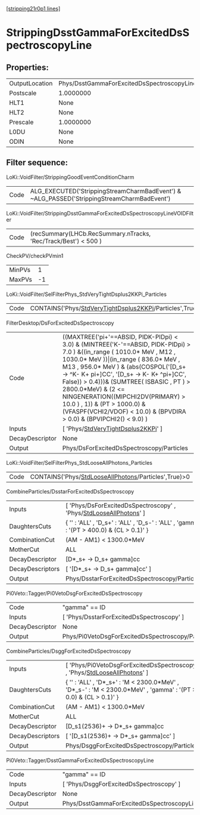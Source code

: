 [[stripping21r0p1 lines]](./stripping21r0p1-index)

# StrippingDsstGammaForExcitedDsSpectroscopyLine

## Properties:

|                |                                                      |
|----------------|------------------------------------------------------|
| OutputLocation | Phys/DsstGammaForExcitedDsSpectroscopyLine/Particles |
| Postscale      | 1.0000000                                            |
| HLT1           | None                                                 |
| HLT2           | None                                                 |
| Prescale       | 1.0000000                                            |
| L0DU           | None                                                 |
| ODIN           | None                                                 |

## Filter sequence:

LoKi::VoidFilter/StrippingGoodEventConditionCharm

|      |                                                                                            |
|------|--------------------------------------------------------------------------------------------|
| Code | ALG_EXECUTED('StrippingStreamCharmBadEvent') & ~ALG_PASSED('StrippingStreamCharmBadEvent') |

LoKi::VoidFilter/StrippingDsstGammaForExcitedDsSpectroscopyLineVOIDFilter

|      |                                                                 |
|------|-----------------------------------------------------------------|
| Code | (recSummary(LHCb.RecSummary.nTracks, 'Rec/Track/Best') \< 500 ) |

CheckPV/checkPVmin1

|        |     |
|--------|-----|
| MinPVs | 1   |
| MaxPVs | -1  |

LoKi::VoidFilter/SelFilterPhys_StdVeryTightDsplus2KKPi_Particles

|      |                                                                                                                         |
|------|-------------------------------------------------------------------------------------------------------------------------|
| Code | CONTAINS('Phys/[StdVeryTightDsplus2KKPi](./stripping21r0p1-commonparticles-stdverytightdsplus2kkpi)/Particles',True)\>0 |

FilterDesktop/DsForExcitedDsSpectroscopy

|                 |                                                                                                                                                                                                                                                                                                                                                                                                                                                                                       |
|-----------------|---------------------------------------------------------------------------------------------------------------------------------------------------------------------------------------------------------------------------------------------------------------------------------------------------------------------------------------------------------------------------------------------------------------------------------------------------------------------------------------|
| Code            | ((MAXTREE('pi+'==ABSID, PIDK-PIDpi) \< 3.0) & (MINTREE('K-'==ABSID, PIDK-PIDpi) \> 7.0 ) &((in_range ( 1010.0\* MeV , M12 , 1030.0\* MeV ))\|(in_range ( 836.0\* MeV , M13 , 956.0\* MeV ) & (abs(COSPOL('[D_s+ -\> ^K- K+ pi+]CC', '[D_s+ -\> K- K+ ^pi+]CC', False)) \> 0.4)))& (SUMTREE( ISBASIC , PT ) \> 2800.0\*MeV) & (2 \<= NINGENERATION((MIPCHI2DV(PRIMARY) \> 10.0 ) , 1)) & (PT \> 1000.0) & (VFASPF(VCHI2/VDOF) \< 10.0) & (BPVDIRA \> 0.0) & (BPVIPCHI2() \< 9.0) ) |
| Inputs          | [ 'Phys/[StdVeryTightDsplus2KKPi](./stripping21r0p1-commonparticles-stdverytightdsplus2kkpi)' ]                                                                                                                                                                                                                                                                                                                                                                                     |
| DecayDescriptor | None                                                                                                                                                                                                                                                                                                                                                                                                                                                                                  |
| Output          | Phys/DsForExcitedDsSpectroscopy/Particles                                                                                                                                                                                                                                                                                                                                                                                                                                             |

LoKi::VoidFilter/SelFilterPhys_StdLooseAllPhotons_Particles

|      |                                                                                                               |
|------|---------------------------------------------------------------------------------------------------------------|
| Code | CONTAINS('Phys/[StdLooseAllPhotons](./stripping21r0p1-commonparticles-stdlooseallphotons)/Particles',True)\>0 |

CombineParticles/DsstarForExcitedDsSpectroscopy

|                  |                                                                                                                             |
|------------------|-----------------------------------------------------------------------------------------------------------------------------|
| Inputs           | [ 'Phys/DsForExcitedDsSpectroscopy' , 'Phys/[StdLooseAllPhotons](./stripping21r0p1-commonparticles-stdlooseallphotons)' ] |
| DaughtersCuts    | { '' : 'ALL' , 'D_s+' : 'ALL' , 'D_s-' : 'ALL' , 'gamma' : '(PT \> 400.0) & (CL \> 0.1)' }                                  |
| CombinationCut   | (AM - AM1) \< 1300.0\*MeV                                                                                                   |
| MotherCut        | ALL                                                                                                                         |
| DecayDescriptor  | [D\*\_s+ -\> D_s+ gamma]cc                                                                                                |
| DecayDescriptors | [ '[D\*\_s+ -\> D_s+ gamma]cc' ]                                                                                        |
| Output           | Phys/DsstarForExcitedDsSpectroscopy/Particles                                                                               |

Pi0Veto::Tagger/Pi0VetoDsgForExcitedDsSpectroscopy

|                 |                                                   |
|-----------------|---------------------------------------------------|
| Code            | "gamma" == ID                                     |
| Inputs          | [ 'Phys/DsstarForExcitedDsSpectroscopy' ]       |
| DecayDescriptor | None                                              |
| Output          | Phys/Pi0VetoDsgForExcitedDsSpectroscopy/Particles |

CombineParticles/DsggForExcitedDsSpectroscopy

|                  |                                                                                                                                     |
|------------------|-------------------------------------------------------------------------------------------------------------------------------------|
| Inputs           | [ 'Phys/Pi0VetoDsgForExcitedDsSpectroscopy' , 'Phys/[StdLooseAllPhotons](./stripping21r0p1-commonparticles-stdlooseallphotons)' ] |
| DaughtersCuts    | { '' : 'ALL' , 'D\*\_s+' : 'M \< 2300.0\*MeV' , 'D\*\_s-' : 'M \< 2300.0\*MeV' , 'gamma' : '(PT \> 0.0) & (CL \> 0.1)' }            |
| CombinationCut   | (AM - AM1) \< 1300.0\*MeV                                                                                                           |
| MotherCut        | ALL                                                                                                                                 |
| DecayDescriptor  | [D_s1(2536)+ -\> D\*\_s+ gamma]cc                                                                                                 |
| DecayDescriptors | [ '[D_s1(2536)+ -\> D\*\_s+ gamma]cc' ]                                                                                         |
| Output           | Phys/DsggForExcitedDsSpectroscopy/Particles                                                                                         |

Pi0Veto::Tagger/DsstGammaForExcitedDsSpectroscopyLine

|                 |                                                      |
|-----------------|------------------------------------------------------|
| Code            | "gamma" == ID                                        |
| Inputs          | [ 'Phys/DsggForExcitedDsSpectroscopy' ]            |
| DecayDescriptor | None                                                 |
| Output          | Phys/DsstGammaForExcitedDsSpectroscopyLine/Particles |
